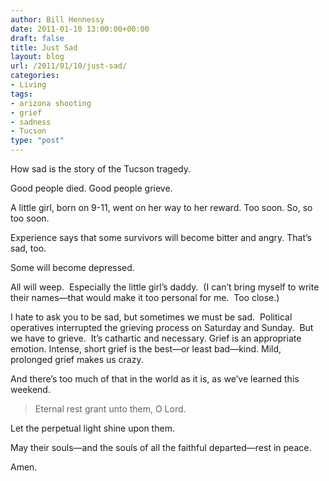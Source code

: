 ```yaml
---
author: Bill Hennessy
date: 2011-01-10 13:00:00+00:00
draft: false
title: Just Sad
layout: blog
url: /2011/01/10/just-sad/
categories:
- Living
tags:
- arizona shooting
- grief
- sadness
- Tucson
type: "post"
---
```


How sad is the story of the Tucson tragedy.

Good people died. Good people grieve.

A little girl, born on 9-11, went on her way to her reward. Too soon. So, so too soon.

Experience says that some survivors will become bitter and angry. That’s sad, too.

Some will become depressed.

All will weep.  Especially the little girl’s daddy.  (I can’t bring myself to write their names—that would make it too personal for me.  Too close.)

I hate to ask you to be sad, but sometimes we must be sad.  Political operatives interrupted the grieving process on Saturday and Sunday.  But we have to grieve.  It’s cathartic and necessary. Grief is an appropriate emotion. Intense, short grief is the best—or least bad—kind. Mild, prolonged grief makes us crazy.

And there’s too much of that in the world as it is, as we’ve learned this weekend.


> Eternal rest grant unto them, O Lord.

Let the perpetual light shine upon them.

May their souls—and the souls of all the faithful departed—rest in peace.

Amen.
